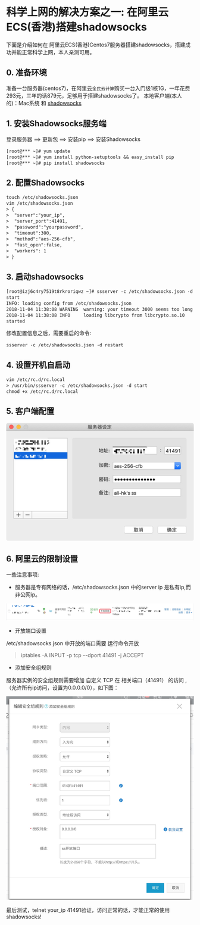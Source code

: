 # 科学上网的解决方案之一: 在阿里云ECS(香港)搭建shadowsocks

下面是介绍如何在 阿里云ECS(香港)Centos7服务器搭建shadowsocks，搭建成功并能正常科学上网，本人亲测可用。

## 0. 准备环境

准备一台服务器(centos7)，在阿里云`全民云计算`购买一台入门级1核1G，一年花费293元，三年的话879元，足够用于搭建shadowsocks了。
本地客户端(本人的)：Mac系统 和 [shadowsocks](https://github.com/shadowsocks)

## 1. 安装Shadowsocks服务端

登录服务器 ==> 更新包 ==> 安装pip ==> 安装Shadowsocks

```
[root@*** ~]# yum update
[root@*** ~]# yum install python-setuptools && easy_install pip
[root@*** ~]# pip install shadowsocks
```

## 2. 配置Shadowsocks

```
touch /etc/shadowsocks.json
vim /etc/shadowsocks.json
> {
>  "server":"your_ip",
>  "server_port":41491,
>  "password":"yourpassword",
>  "timeout":300,
>  "method":"aes-256-cfb",
>  "fast_open":false,
>  "workers": 1
> }
```

## 3. 启动shadowsocks

```
[root@izj6c4ry7519t8rkroriqwz ~]# ssserver -c /etc/shadowsocks.json -d start
INFO: loading config from /etc/shadowsocks.json
2018-11-04 11:38:08 WARNING  warning: your timeout 3000 seems too long
2018-11-04 11:38:08 INFO     loading libcrypto from libcrypto.so.10
started
```

修改配置信息之后，需要重启的命令:

```
ssserver -c /etc/shadowsocks.json -d restart
```

## 4. 设置开机自启动

```
vim /etc/rc.d/rc.local
> /usr/bin/ssserver -c /etc/shadowsocks.json -d start
chmod +x /etc/rc.d/rc.local
```

## 5. 客户端配置

![](media/15413011389496/15413046787631.jpg)


## 6. 阿里云的限制设置

一些注意事项:

* 服务器是专有网络的话，/etc/shadowsocks.json 中的server ip 是私有ip,而非公网ip。

![](media/15413011389496/15413033643106.jpg)


* 开放端口设置

/etc/shadowsocks.json 中开放的端口需要 运行命令开放

> iptables -A INPUT -p tcp --dport 41491 -j ACCEPT

* 添加安全组规则

服务器实例的安全组规则需要增加 自定义 TCP 在 相关端口（41491） 的访问 ,（允许所有ip访问，设置为0.0.0.0/0），如下图：

![](media/15413011389496/15413037772606.jpg)

最后测试，telnet your_ip 41491验证，访问正常的话，才能正常的使用shadowsocks!




